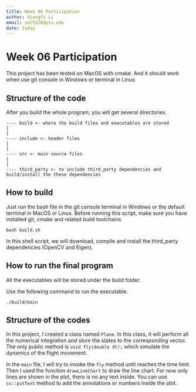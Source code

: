 ```yaml
---
title: Week 06 Participation
author: Xiangfu Li
email: xml5328@psu.edu
date: today
---
```

# Week 06 Participation

This project has been tested on MacOS with cmake. And it should work when use git console in Windows or terminal in Linux.

## Structure of the code

After you build the whole program, you will get several directories.

```
---- build <- where the build files and executables are stored
|
|
---- include <- header files
|
|
---- src <- main source files
|
|
---- third_party <- to include third_party dependencies and build/install the these dependencies
```

## How to build

Just run the bash file in the git console terminal in Windows or the default terminal in MacOS or Linux. Before running this script, make sure you have installed git, cmake and related build toolchains.

```
bash build.sh
```

In this shell script, we will download, compile and install the third_party dependencies (OpenCV and Eigen).

## How to run the final program


All the executables will be stored under the build folder.

Use the following command to run the executable.

```
./build/main
```

## Structure of the codes

In this project, I created a class named `Plane`. In this class, it will perform all the numerical integration and store the states to the corresponding vector. The only public method is `void fly(double dt);` which simulate the dynamics of the flight movement.

In the `main` file, I will try to invoke the `fly` method until reaches the time limit. Then I used the function `drawLineChart` to draw the line chart. For now only lines are shown in the plot, there is no any text inside. You can use `cv::putText` method to add the annotations or numbers inside the plot.

